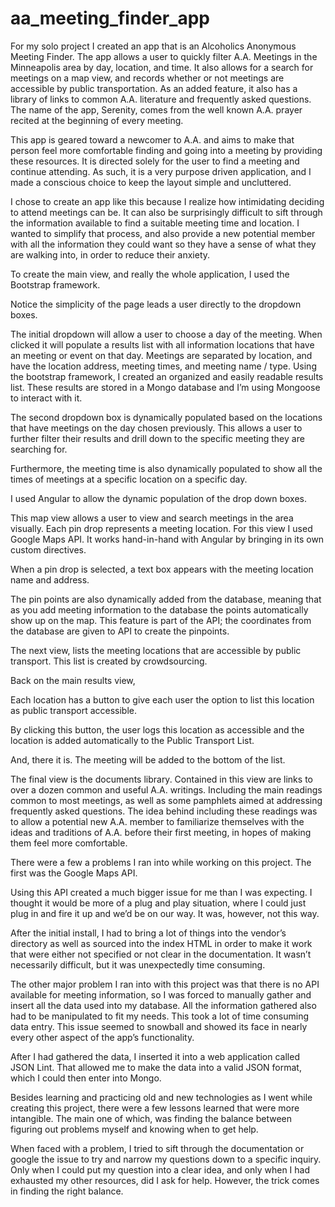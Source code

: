 # aa_meeting_finder_app

For my solo project I created an app that is an Alcoholics Anonymous Meeting Finder. The app allows a user to quickly filter A.A. Meetings in the Minneapolis area by day, location, and time. It also allows for a search for meetings on a map view, and records whether or not meetings are accessible by public transportation. As an added feature, it also has a library of links to common A.A. literature and frequently asked questions. The name of the app, Serenity, comes from the well known A.A. prayer recited at the beginning of every meeting.
	
This app is geared toward a newcomer to A.A. and aims to make that person feel more comfortable finding and going into a meeting by providing these resources. It is directed solely for the user to find a meeting and continue attending. As such, it is a very purpose driven application, and I made a conscious choice to keep the layout simple and uncluttered. 
	
I chose to create an app like this because I realize how intimidating deciding to attend meetings can be. It can also be surprisingly difficult to sift through the information available to find a suitable meeting time and location. I wanted to simplify that process, and also provide a new potential member with all the information they could want so they have a sense of what they are walking into, in order to reduce their anxiety. 

To create the main view, and really the whole application, I used the Bootstrap framework.
	
Notice the simplicity of the page leads a user directly to the dropdown boxes. 

The initial dropdown will allow a user to choose a day of the meeting. When clicked it will populate a results list with all information locations that have an meeting or event on that day. Meetings are separated by location, and have the location address, meeting times, and meeting name / type. Using the bootstrap framework, I created an organized and easily readable results list. These results are stored in a Mongo database and I’m using Mongoose to interact with it.

The second dropdown box is dynamically populated based on the locations that have meetings on the day chosen previously. This allows a user to further filter their results and drill down to the specific meeting they are searching for. 


Furthermore, the meeting time is also dynamically populated to show all the times of meetings at a specific location on a specific day. 

I used Angular to allow the dynamic population of the drop down boxes. 

This map view allows a user to view and search meetings in the area visually. Each pin drop represents a meeting location. For this view I used Google Maps API. It works hand-in-hand with Angular by bringing in its own custom directives. 

When a pin drop is selected, a text box appears with the meeting location name and address. 

The pin points are also dynamically added from the database, meaning that as you add meeting information to the database the points automatically show up on the map. This feature is part of the API; the coordinates from the database are given to API to create the pinpoints. 

The next view, lists the meeting locations that are accessible by public transport. This list is created by crowdsourcing.

Back on the main results view, 

Each location has a button to give each user the option to list this location as public transport accessible. 

By clicking this button, the user logs this location as accessible and the location is added automatically to the Public Transport List. 

And, there it is. The meeting will be added to the bottom of the list. 

The final view is the documents library. Contained in this view are links to over a dozen common and useful A.A. writings. Including the main readings common to most meetings, as well as some pamphlets aimed at addressing frequently asked questions. The idea behind including these readings was to allow a potential new A.A. member to familiarize themselves with the ideas and traditions of A.A. before their first meeting, in hopes of making them feel more comfortable. 

There were a few a problems I ran into while working on this project. The first was the Google Maps API.

Using this API created a much bigger issue for me than I was expecting. I thought it would be more of a plug and play situation, where I could just plug in and fire it up and we’d be on our way. It was, however, not this way. 
	
After the initial install, I had to bring a lot of things into the vendor’s directory as well as sourced into the index HTML in order to make it work that were either not specified or not clear in the documentation. It wasn’t necessarily difficult, but it was unexpectedly time consuming.

The other major problem I ran into with this project was that there is no API available for meeting information, so I was forced to manually gather and insert all the data used into my database. All the information gathered also had to be manipulated to fit my needs. This took a lot of time consuming data entry. This issue seemed to snowball and showed its face in nearly every other aspect of the app’s functionality.

After I had gathered the data, I inserted it into a web application called JSON Lint. That allowed me to make the data into a valid JSON format, which I could then enter into Mongo. 
  
Besides learning and practicing old and new technologies as I went while creating this project, there were a few lessons learned that were more intangible. The main one of which, was finding the balance between figuring out problems myself and knowing when to get help.
	
When faced with a problem, I tried to sift through the documentation or google the issue to try and narrow my questions down to a specific inquiry. Only when I could put my question into a clear idea, and only when I had exhausted my other resources, did I ask for help. However, the trick comes in finding the right balance.


	 
